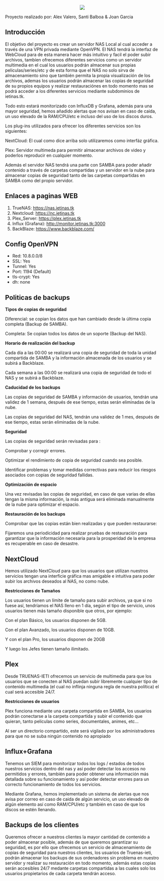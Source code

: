 <p align="center">
<img src="https://user-images.githubusercontent.com/91557892/170297046-c4932ee1-1ceb-4271-9161-93ebdc935b55.png" />
</p>
Proyecto realizado por: Alex Valero, Santi Balboa & Joan Garcia

## Introducción

El objetivo del proyecto es crear un servidor NAS Local al cual acceder a través de una VPN privada mediante OpenVPN.
El NAS tendrá la interfaz de WebCloud para de esta manera hacer más intuitivo y facil el poder subir archivos, tambíen ofrecemos diferentes servicios como un servidor multimedia en el cual los usuarios podrán almacenar sus propias peliculas/series/etc y de esta forma que el NAS no solo sirva de almacenamiento sino que también permita la propia visualización de los archivos, ademas los usuarios podrán almacenar las copias de seguridad de su propios equipos y realizar restauraciónes en todo momento mas se podrá acceder a los diferentes servicios mediante subdominios de ietinas.tk.

Todo esto estará monitorizado con InfluxDB y Grafana, además para una mayor seguridad, hemos añadido alertas que nos avisan en caso de caida, un uso elevado de la RAM/CPU/etc e incluso del uso de los discos duros.

Los plug-ins utilizados para ofrecer los diferentes servicios son los siguientes:

NextCloud: El cual como dice arriba solo utilizaremos como interfáz gráfica.

Plex: Servidor multimeda para permitir almacenar archivos de video y poderlos reproducir en cualquier momento.

Además el servidor NAS tendrá una parte con SAMBA para poder añadir contenido a través de carpetas compartidas y un servidor en la nube para almacenar copias de seguridad tanto de las carpetas compartidas en SAMBA como del propio servidor.

## Enlaces a paginas WEB

1. TrueNAS: https://nas.ietinas.tk
2. Nextcloud: https://nc.ietinas.tk
3. Plex_Server: https://plex.ietinas.tk
4. Influx (Grafana): http://monitor.ietinas.tk:3000
5. BackBlaze: https://www.backblaze.com/

## Config OpenVPN

- Red: 10.8.0.0/8
- SSL: Yes
- Tunnel: Yes
- Port: 1194 (Default)
- tls-crypt: Yes
- dh: none

## Politicas de backups

**Tipos de copias de seguridad**

Diferencial: se copian los datos que han cambiado desde la última copia
completa (Backup de SAMBA).

Completa: Se copian todos los datos de un soporte (Backup del NAS).

**Horario de realización del backup**

Cada día a las 00:00 se realizará una copia de seguridad de toda la unidad compartida de SAMBA y la información almacenada de los usuarios y se subirá a Backblaze.

Cada semana a las 00:00 se realizará una copia de seguridad de todo el NAS y se subirá a Backblaze.

**Caducidad de los backups**

Las copias de seguridad de SAMBA y información de usuarios, tendrán una validez de 1 semana, después de ese tiempo, estas serán eliminadas de la nube.

Las copias de seguridad del NAS, tendrán una validez de 1 mes, después de ese tiempo, estas serán eliminadas de la nube.

**Seguridad**

Las copias de seguridad serán revisadas para :

Comprobar y corregir errores.

Optimizar el rendimiento de copia de seguridad cuando sea posible.

Identificar problemas y tomar medidas correctivas para reducir los riesgos asociados con copias de seguridad fallidas.

**Optimización de espacio**

Una vez revisadas las copias de seguridad, en caso de que varias de ellas tengan la misma información, la más antigua será eliminada manualmente de la nube para optimizar el espacio.

**Restauración de los backups**

Comprobar que las copias están bien realizadas y que pueden restaurarse: 

Fijaremos una periodicidad para realizar pruebas de restauración para garantizar que la información necesaria para la prosperidad de la empresa es recuperable en caso de desastre.


## NextCloud

Hemos utilizado NextCloud para que los usuarios que utilizan nuestros servicios tengan una interficie gráfica mas amigable e intuitiva para poder subir los archivos deseados al NAS, no como nube.

**Restricciones de Tamaños**

Los usuarios tienen un límite de tamaño para subir archivos, ya que si no fuese así, tendríamos el NAS lleno en 1 día, según el tipo de servicio, unos usuarios tienen más tamaño disponible que otros, por ejemplo:

Con el plan Básico, los usuarios disponen de 5GB.

Con el plan Avanzado, los usuarios disponen de 10GB.

Y con el plan Pro, los usuarios disponen de 20GB

Y luego los Jefes tienen tamaño ilimitado.

## Plex

Desde TRUENAS-IETI ofrecemos un servicio de multimedia para que los usuarios que se conecten al NAS puedan subir libremente cualquier tipo de contenido multimedia (el cual no inflinja ninguna regla de nuestra política) el cual será accesible 24/7.

**Restricciones de usuarios**

Plex funciona mediante una carpeta compartida en SAMBA, los usuarios podrán conectarse a la carpeta compartida y subir el contenido que quieran, tanto peliculas como series, documentales, animes, etc...

Al ser un directorio compartido, este será vigilado por los administradores para que no se suba ningún contenido no apropiado


## Influx+Grafana

Tenemos un SIEM para monitorizar todos los logs / estados de todos nuestros servicios dentro del nas y así poder detectar los accesos no permitidos y errores, también para poder obtener una información más detallada sobre su funcionamiento y así poder detectar errores para un correcto funcionamiento de todos los servicios.

Mediante Grafana, hemos implementado un sistema de alertas que nos avisa por correo en caso de caida de algún servicio, un uso elevado de algún elemento así como RAM/CPU/etc y también en caso de que los discos se estén llenando.


## Backups de los clientes

Queremos ofrecer a nuestros clientes la mayor cantidad de contenido a poder almacenar posible, además de que queremos garantizar su seguridad, es por ello que ofrecemos un servicio de almacenamiento de copias de seguridad para nuestros clientes, los usuarios de Truenas-ieti, podrán almacenar los backups de sus ordenadores sin problema en nuestro servidor y realizar su restauración en todo momento, además estas copias serán accesibles 24/7 medante carpetas compartidas a las cuales solo los usuarios propietarios de cada carpeta tendrán acceso.
